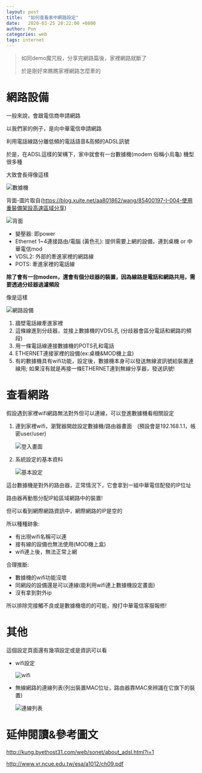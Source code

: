 ```yaml
---
layout: post
title:  "如何查看家中網路設定"
date:   2020-03-25 20:22:00 +0800
author: Pon
categories: web 
tags: internet
---
```




> 如同demo魔咒般，分享完網路篇後，家裡網路就斷了
>
> 於是剛好來瞧瞧家裡網路怎麼牽的



# 網路設備

一般來說，會跟電信商申請網路

以我們家的例子，是向中華電信申請網路

利用電話線路分離低頻的電話語音&高頻的ADSL訊號

於是，在ADSL這樣的架構下，家中就會有一台數據機(modem 俗稱小烏龜) 機型很多種

大致會長得像這樣

![數據機](https://imgur.com/CCBuhjP.jpg)

背面-圖片取自(https://blog.xuite.net/aa801862/wang/85400197-I-004-使用重裝備架設高速區域分享)

![背面](https://imgur.com/OyW6oh9.jpg)

- 變壓器: 即power
- Ethernet 1~4連接路由/電腦 (黃色孔): 提供需要上網的設備，連到桌機 or 中華電信mod 
- VDSL2: 外部的牽進家裡的網路線
- POTS: 牽進家裡的電話線

**除了會有一台modem，還會有個分歧器的裝置，因為線路是電話和網路共用，需要透過分歧器過濾頻段**

像是這樣

![網路設備](https://imgur.com/MaWKUGZ.jpg)

1. 牆壁電話線牽進家裡
2. 這條線進到分歧器，並接上數據機的VDSL孔 (分歧器會區分電話和網路的頻段)
3. 用一條電話線連接數據機的POTS孔和電話  
4. ETHERNET連接家裡的設備(ex:桌機&MOD機上盒)
5. 有的數據機具有wifi功能，設定後，數據機本身可以發送無線波訊號給裝置連線用; 如果沒有就是再接一條ETHERNET連到無線分享器，發送訊號!





# 查看網路

假設遇到家裡wifi網路無法對外但可以連線，可以登進數據機看相關設定

1. 連到家裡wifi，瀏覽器開啟設定數據機/路由器畫面　(預設會是192.168.1.1，帳密user/user)

   ![登入畫面](https://imgur.com/Nmw3fcV.jpg)

2. 系統設定的基本資料

   ![基本設定](https://imgur.com/DaCxDOX.jpg)

這台數據機是對外的路由器，正常情況下，它會拿到一組中華電信配發的IP位址

路由器再動態分配IP給區域網路中的裝置!

但可以看到網際網路資訊中，網際網路的IP是空的

所以種種跡象:

- 有出現wifi名稱可以連
- 接有線的設備也無法使用(MOD機上盒)
- wifi連上後，無法正常上網

合理推斷:

- 數據機的wifi功能沒壞
- 同網段的設備還是可以連線(能利用wifi連上數據機設定畫面)
- 沒有拿到對外ip

所以排除完接觸不良或是數據機壞的的可能，撥打中華電信客服報修!



# 其他

這個設定頁面還有幾項設定或是資訊可以看

- wifi設定

  ![wifi](https://imgur.com/ruzIdOp.jpg)

- 無線網路的連線列表(列出裝置MAC位址，路由器靠MAC來辨識在它旗下的裝置)

  ![連線列表](https://imgur.com/nC3NR5U.jpg)



# 延伸閱讀&參考圖文

http://kung.byethost31.com/web/sonet/about_adsl.html?i=1

http://www.vr.ncue.edu.tw/esa/a1012/ch09.pdf





